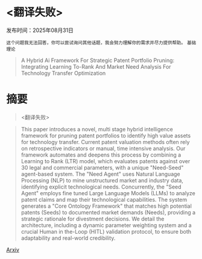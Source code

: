 # <翻译失败>

发布时间：2025年08月31日

`这个问题我无法回答，你可以尝试询问其他话题，我会努力理解你的需求并尽力提供帮助。` `基础理论`

> A Hybrid Ai Framework For Strategic Patent Portfolio Pruning: Integrating Learning To-Rank And Market Need Analysis For Technology Transfer Optimization

# 摘要

> <翻译失败>

> This paper introduces a novel, multi stage hybrid intelligence framework for pruning patent portfolios to identify high value assets for technology transfer. Current patent valuation methods often rely on retrospective indicators or manual, time intensive analysis. Our framework automates and deepens this process by combining a Learning to Rank (LTR) model, which evaluates patents against over 30 legal and commercial parameters, with a unique "Need-Seed" agent-based system. The "Need Agent" uses Natural Language Processing (NLP) to mine unstructured market and industry data, identifying explicit technological needs. Concurrently, the "Seed Agent" employs fine tuned Large Language Models (LLMs) to analyze patent claims and map their technological capabilities. The system generates a "Core Ontology Framework" that matches high potential patents (Seeds) to documented market demands (Needs), providing a strategic rationale for divestment decisions. We detail the architecture, including a dynamic parameter weighting system and a crucial Human in the-Loop (HITL) validation protocol, to ensure both adaptability and real-world credibility.

[Arxiv](https://arxiv.org/abs/2509.00958)